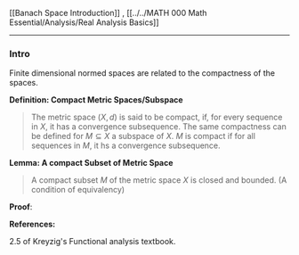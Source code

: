 [[Banach Space Introduction]] , [[../../MATH 000 Math Essential/Analysis/Real Analysis Basics]]

---
### **Intro**

Finite dimensional normed spaces are related to the compactness of the spaces. 

**Definition: Compact Metric Spaces/Subspace**

> The metric space $(X, d)$ is said to be compact, if, for every sequence in $X$, it has a convergence subsequence. The same compactness can be defined for $M\subseteq X$ a subspace of $X$. $M$ is compact if for all sequences in $M$, it hs a convergence subsequence. 


**Lemma: A compact Subset of Metric Space**
> A compact subset $M$ of the metric space $X$ is closed and bounded. (A condition of equivalency)

**Proof**: 



**References:**

2.5 of Kreyzig's Functional analysis textbook. 